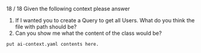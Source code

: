 18 / 18
Given the following context please answer

1.  If I wanted you to create a Query to get all Users. What do you think the file with path should be?
2. Can you show me what the content of the class would be?

```
put ai-context.yaml contents here.
```